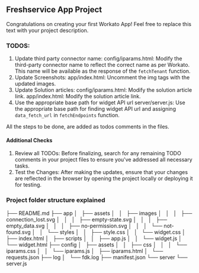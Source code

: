 ## Freshservice App Project

Congratulations on creating your first Workato App! Feel free to replace this text with your project description.

### TODOS:
1. Update third party connector name:
    config/iparams.html: Modify the third-party connector name to reflect the correct name as per Workato. This name will be available as the response of the `fetchTenant` function.
2. Update Screenshots:
    app/index.html: Uncomment the img tags with the updated images.
3. Update Solution articles:
    config/iparams.html: Modify the solution article link.
    app/index.html: Modify the solution article link.
4. Use the appropriate base path for widget API url
    server/server.js: Use the appropriate base path for finding widget API url and assigning `data_fetch_url` in `fetchEndpoints` function.


All the steps to be done, are added as todos comments in the files.

#### Additional Checks
1. Review all TODOs:
    Before finalizing, search for any remaining TODO comments in your project files to ensure you've addressed all necessary tasks.
2. Test the Changes:
    After making the updates, ensure that your changes are reflected in the browser by opening the project locally or deploying it for testing.

### Project folder structure explained

├── README.md
├── app
│   ├── assets
│   │   ├── images
│   │   │   ├── connection_lost.svg
│   │   │   ├── empty-state.svg
│   │   │   ├── empty_data.svg
│   │   │   ├── no-permission.svg
│   │   │   └── not-found.svg
│   │   └── styles
│   │       ├── style.css
│   │       └── widget.css
│   ├── index.html
│   ├── scripts
│   │   ├── app.js
│   │   └── widget.js
│   └── widget.html
├── config
│   ├── assets
│   │   ├── css
│   │   │   └── iparams.css
│   │   └── iparams.js
│   ├── iparams.html
│   └── requests.json
├── log
│   └── fdk.log
├── manifest.json
└── server
    └── server.js


